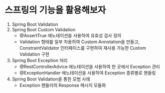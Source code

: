 # 스프링의 기능을 활용해보자

1. Spring Boot Validation
2. Spring Boot Custom Validation
    - @AssertTrue 애노테이션을 사용하여 유효성 검사 정의
    - Validation 형태를 일부 차용하여 Custom Annotation을 만들고, ConstraintValidator 인터페이스를 구현하여 재사용 가능한 Custom Validation 구현
3. Spring Boot Exception 처리
   - @RestControllerAdvice 애노테이션을 사용하여 한 곳에서 Exception 관리
   - @ExceptionHandler 애노테이션을 사용하여 Exception 종류별로 핸들링
4. Spring Boot Validation을 통한 모범 사례
   - Exception 핸들러의 Response 메시지 모듈화
